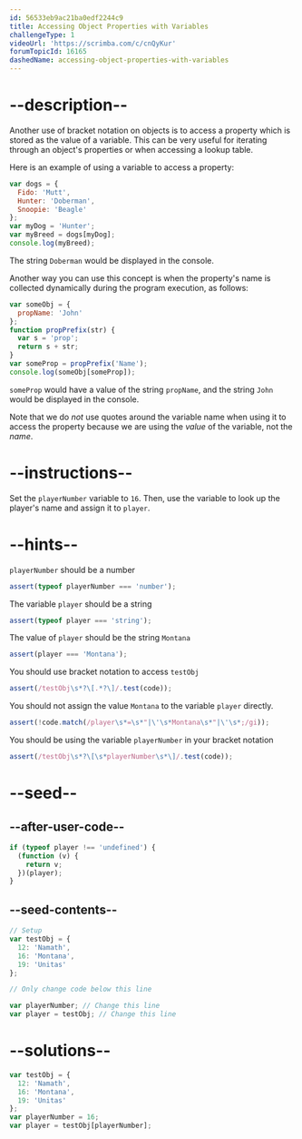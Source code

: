 ```yaml
---
id: 56533eb9ac21ba0edf2244c9
title: Accessing Object Properties with Variables
challengeType: 1
videoUrl: 'https://scrimba.com/c/cnQyKur'
forumTopicId: 16165
dashedName: accessing-object-properties-with-variables
---
```


# --description--

Another use of bracket notation on objects is to access a property which is stored as the value of a variable. This can be very useful for iterating through an object's properties or when accessing a lookup table.

Here is an example of using a variable to access a property:

```js
var dogs = {
  Fido: 'Mutt',
  Hunter: 'Doberman',
  Snoopie: 'Beagle'
};
var myDog = 'Hunter';
var myBreed = dogs[myDog];
console.log(myBreed);
```

The string `Doberman` would be displayed in the console.

Another way you can use this concept is when the property's name is collected dynamically during the program execution, as follows:

```js
var someObj = {
  propName: 'John'
};
function propPrefix(str) {
  var s = 'prop';
  return s + str;
}
var someProp = propPrefix('Name');
console.log(someObj[someProp]);
```

`someProp` would have a value of the string `propName`, and the string `John` would be displayed in the console.

Note that we do _not_ use quotes around the variable name when using it to access the property because we are using the _value_ of the variable, not the _name_.

# --instructions--

Set the `playerNumber` variable to `16`. Then, use the variable to look up the player's name and assign it to `player`.

# --hints--

`playerNumber` should be a number

```js
assert(typeof playerNumber === 'number');
```

The variable `player` should be a string

```js
assert(typeof player === 'string');
```

The value of `player` should be the string `Montana`

```js
assert(player === 'Montana');
```

You should use bracket notation to access `testObj`

```js
assert(/testObj\s*?\[.*?\]/.test(code));
```

You should not assign the value `Montana` to the variable `player` directly.

```js
assert(!code.match(/player\s*=\s*"|\'\s*Montana\s*"|\'\s*;/gi));
```

You should be using the variable `playerNumber` in your bracket notation

```js
assert(/testObj\s*?\[\s*playerNumber\s*\]/.test(code));
```

# --seed--

## --after-user-code--

```js
if (typeof player !== 'undefined') {
  (function (v) {
    return v;
  })(player);
}
```

## --seed-contents--

```js
// Setup
var testObj = {
  12: 'Namath',
  16: 'Montana',
  19: 'Unitas'
};

// Only change code below this line

var playerNumber; // Change this line
var player = testObj; // Change this line
```

# --solutions--

```js
var testObj = {
  12: 'Namath',
  16: 'Montana',
  19: 'Unitas'
};
var playerNumber = 16;
var player = testObj[playerNumber];
```
